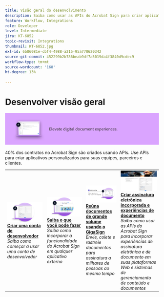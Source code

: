 ```yaml
---
title: Visão geral do desenvolvimento
description: Saiba como usar as APIs do Acrobat Sign para criar aplicativos personalizados para suas equipes, parceiros e clientes
feature: Workflow, Integrations
role: Developer
level: Intermediate
jira: KT-6852
topic-revisit: Integrations
thumbnail: KT-6852.jpg
exl-id: 6b86081e-cbf4-4988-a215-95a770620342
source-git-commit: 452299b2b786beab9df7a5019da4f3840d9cdec9
workflow-type: tm+mt
source-wordcount: '168'
ht-degree: 13%

---
```


# Desenvolver visão geral

![Imagem de revelação do Sign](../assets/Hero-Develop.png)

40% dos contratos no Acrobat Sign são criados usando APIs. Use APIs para criar aplicativos personalizados para suas equipes, parceiros e clientes.

<table style="table-layout:fixed">
<tr>
  <td>
    <a href="https://www.adobe.io/apis/documentcloud/sign.html" target="_blank">
      <img alt="Criar uma conta de desenvolvedor" src="../assets/Develop_Getting-Started.png" />
    </a>
    <div>
    <a href="https://www.adobe.io/apis/documentcloud/sign.html" target="_blank"><strong>Criar uma conta de desenvolvedor</strong></a>
    </div>
    <em>Saiba como começar a usar uma conta de desenvolvedor</em>
    <br>
  </td>
  <td>
    <a href="https://www.adobe.io/apis/documentcloud/sign/docs.html" target="_blank">
      <img alt="Saiba o que você pode fazer" src="../assets/Develop_Learn.png" />
    </a>
    <div>
    <a href="https://www.adobe.io/apis/documentcloud/sign/docs.html" target="_blank"><strong>Saiba o que você pode fazer</strong></a>
    </div>
    <em>Saiba como incorporar a funcionalidade do Acrobat Sign em qualquer aplicativo externo</em>
    <br>
  </td>  
  <td>
    <a href="gigasign.md">
      <img alt="Reúna documentos de grande volume usando o GigaSign" src="../assets/gigasign.jpg" />
    </a>
    <div>
    <a href="gigasign.md"><strong>Reúna documentos de grande volume usando o GigaSign</strong></a>
    </div>
    <em>Envie, colete e rastreie documentos para assinatura a milhares de pessoas ao mesmo tempo</em>
    <br>
  </td>
   <td>
    <a href="embeddedesignature.md">
      <img alt="Criar assinatura eletrônica incorporada e experiências de documento" src="assets/embeddedesignature/EmbedPart1_thumb.png" />
    </a>
    <div>
    <a href="embeddedesignature.md"><strong>Criar assinatura eletrônica incorporada e experiências de documento</strong></a>
    </div>
    <em>Saiba como usar as APIs do Acrobat Sign para incorporar experiências de assinatura eletrônica e de documento em suas plataformas Web e sistemas de gerenciamento de conteúdo e documentos</em>
    <br>
  </td>
</tr>
</table>
